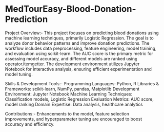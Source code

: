 # MedTourEasy-Blood-Donation-Prediction
Project Overview:-
This project focuses on predicting blood donations using machine learning techniques, primarily Logistic Regression. The goal is to analyze donor behavior patterns and improve donation predictions. The workflow includes data preprocessing, feature engineering, model training, and evaluation using scikit-learn. The AUC score is the primary metric for assessing model accuracy, and different models are ranked using operator.itemgetter. The development environment utilizes Jupyter Notebook for interactive analysis, ensuring efficient experimentation and model tuning.

Skills & Development Tools:-
Programming Languages: Python, R
Libraries & Frameworks: scikit-learn, NumPy, pandas, Matplotlib
Development Environment: Jupyter Notebook
Machine Learning Techniques: Classification models, Logistic Regression
Evaluation Metrics: AUC score, model ranking
Domain Expertise: Data analysis, healthcare analytics


Contributions:-
Enhancements to the model, feature selection improvements, and hyperparameter tuning are encouraged to boost accuracy and efficiency.







